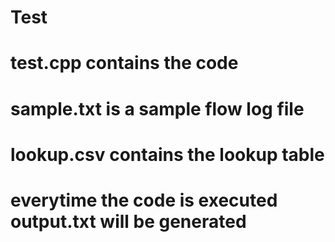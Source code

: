 # Test

# test.cpp contains the code
# sample.txt is a sample flow log file
# lookup.csv contains the lookup table
# everytime the code is executed output.txt will be generated